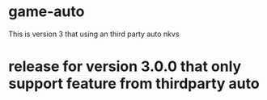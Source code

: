 # game-auto
This is version 3 that using an third party auto nkvs
# release for version 3.0.0 that only support feature from thirdparty auto

